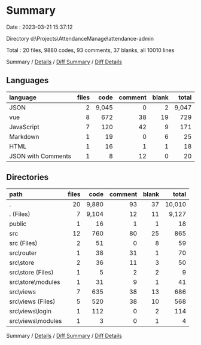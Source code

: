 # Summary

Date : 2023-03-21 15:37:12

Directory d:\\Projects\\AttendanceManage\\attendance-admin

Total : 20 files,  9880 codes, 93 comments, 37 blanks, all 10010 lines

Summary / [Details](details.md) / [Diff Summary](diff.md) / [Diff Details](diff-details.md)

## Languages
| language | files | code | comment | blank | total |
| :--- | ---: | ---: | ---: | ---: | ---: |
| JSON | 2 | 9,045 | 0 | 2 | 9,047 |
| vue | 8 | 672 | 38 | 19 | 729 |
| JavaScript | 7 | 120 | 42 | 9 | 171 |
| Markdown | 1 | 19 | 0 | 6 | 25 |
| HTML | 1 | 16 | 1 | 1 | 18 |
| JSON with Comments | 1 | 8 | 12 | 0 | 20 |

## Directories
| path | files | code | comment | blank | total |
| :--- | ---: | ---: | ---: | ---: | ---: |
| . | 20 | 9,880 | 93 | 37 | 10,010 |
| . (Files) | 7 | 9,104 | 12 | 11 | 9,127 |
| public | 1 | 16 | 1 | 1 | 18 |
| src | 12 | 760 | 80 | 25 | 865 |
| src (Files) | 2 | 51 | 0 | 8 | 59 |
| src\\router | 1 | 38 | 31 | 1 | 70 |
| src\\store | 2 | 36 | 11 | 3 | 50 |
| src\\store (Files) | 1 | 5 | 2 | 2 | 9 |
| src\\store\\modules | 1 | 31 | 9 | 1 | 41 |
| src\\views | 7 | 635 | 38 | 13 | 686 |
| src\\views (Files) | 5 | 520 | 38 | 10 | 568 |
| src\\views\\login | 1 | 112 | 0 | 2 | 114 |
| src\\views\\modules | 1 | 3 | 0 | 1 | 4 |

Summary / [Details](details.md) / [Diff Summary](diff.md) / [Diff Details](diff-details.md)